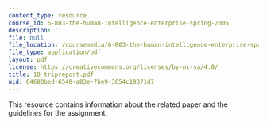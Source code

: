 ```yaml
---
content_type: resource
course_id: 6-803-the-human-intelligence-enterprise-spring-2006
description: ''
file: null
file_location: /coursemedia/6-803-the-human-intelligence-enterprise-spring-2006/64680bed6548a83e7be93654c19371d7_18_tripreport.pdf
file_type: application/pdf
layout: pdf
license: https://creativecommons.org/licenses/by-nc-sa/4.0/
title: 18_tripreport.pdf
uid: 64680bed-6548-a83e-7be9-3654c19371d7
---
```

This resource contains information about the related paper and the guidelines for the assignment.